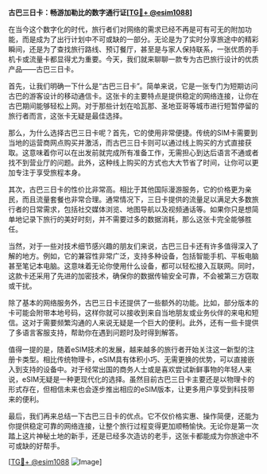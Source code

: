 **古巴三日卡：畅游加勒比的数字通行证[[TG💪+ @esim1088](https://t.me/s/esim1088)]**

在当今这个数字化的时代，旅行者们对网络的需求已经不再是可有可无的附加功能，而是成为了出行计划中不可或缺的一部分。无论是为了实时分享旅途中的精彩瞬间，还是为了查找旅行路线、预订餐厅，甚至是与家人保持联系，一张优质的手机卡或流量卡都显得尤为重要。今天，我们就来聊聊一款专为古巴旅行设计的优质产品——古巴三日卡。

首先，让我们明确一下什么是“古巴三日卡”。简单来说，它是一张专门为短期访问古巴的游客设计的移动通信卡。这张卡的主要特点是提供稳定的网络连接，让你在古巴期间能够轻松上网。对于那些计划在哈瓦那、圣地亚哥等城市进行短暂停留的旅行者而言，这张卡无疑是最佳选择。

那么，为什么选择古巴三日卡呢？首先，它的使用非常便捷。传统的SIM卡需要到当地的运营商网点购买并激活，而古巴三日卡则可以通过线上购买的方式直接获取。这意味着你可以在出发前就完成所有准备工作，无需担心到达后语言不通或者找不到营业厅的问题。此外，这种线上购买的方式也大大节省了时间，让你可以更加专注于享受旅程本身。

其次，古巴三日卡的性价比非常高。相比于其他国际漫游服务，它的价格更为亲民，而且流量套餐也非常合理。通常情况下，三日卡提供的流量足以满足大多数旅行者的日常需求，包括社交媒体浏览、地图导航以及视频通话等。如果你只是想简单地记录下旅行的美好时刻，并不需要过多的数据消耗，那么这张卡完全能够胜任。

当然，对于一些对技术细节感兴趣的朋友们来说，古巴三日卡还有许多值得深入了解的地方。例如，它的兼容性非常广泛，支持多种设备，包括智能手机、平板电脑甚至笔记本电脑。这意味着无论你使用什么设备，都可以轻松接入互联网。同时，这款卡还采用了先进的加密技术，确保你的数据传输安全可靠，不会被第三方窃取或干扰。

除了基本的网络服务外，古巴三日卡还提供了一些额外的功能。比如，部分版本的卡可能会附带本地号码，这样你就可以接收到来自当地朋友或业务伙伴的来电和短信。这对于需要频繁沟通的人来说无疑是一个巨大的便利。此外，还有一些卡提供了多语言客服支持，帮助你在遇到问题时及时得到解答。

值得一提的是，随着eSIM技术的发展，越来越多的旅行者开始关注这一新型的注册卡类型。相比传统物理卡，eSIM具有体积小巧、无需更换的优势，可以直接嵌入到支持的设备中。对于经常出国的商务人士或是喜欢尝试新鲜事物的年轻人来说，eSIM无疑是一种更现代化的选择。虽然目前古巴三日卡主要还是以物理卡的形式存在，但相信未来也会逐步推出相应的eSIM版本，让更多用户享受到科技带来的便利。

最后，我们再来总结一下古巴三日卡的优点。它不仅价格实惠、操作简便，还能为你提供稳定可靠的网络连接，让整个旅行过程变得更加顺畅愉快。无论你是第一次踏上这片神秘土地的新手，还是已经多次造访的老手，这张卡都能成为你旅途中不可或缺的好帮手。

[[TG💪+ @esim1088](https://t.me/s/esim1088) ![Image](https://i.postimg.cc/4NQfJmqS/Snipaste-2025-05-13-00-14-12.png)]